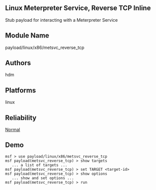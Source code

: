 ## Linux Meterpreter Service, Reverse TCP Inline

Stub payload for interacting with a Meterpreter Service


## Module Name
payload/linux/x86/metsvc_reverse_tcp

## Authors
hdm





## Platforms
linux

## Reliability
[Normal](https://github.com/rapid7/metasploit-framework/wiki/Exploit-Ranking)

## Demo

```
msf > use payload/linux/x86/metsvc_reverse_tcp
msf payload(metsvc_reverse_tcp) > show targets
   ... a list of targets ...
msf payload(metsvc_reverse_tcp) > set TARGET <target-id>
msf payload(metsvc_reverse_tcp) > show options
   ... show and set options ...
msf payload(metsvc_reverse_tcp) > run
```
    
    